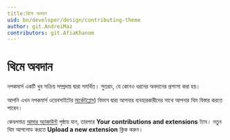 ```yaml
---
title:থিমে অবদান
uid: bn/developer/design/contributing-theme
author: git.AndreiMaz
contributors: git.AfiaKhanom
---
```


# থিমে অবদান

নপকমার্স একটি খুব সক্রিয় সম্প্রদায় দ্বারা সমর্থিত। সুতরাং, যে কোনও ধরনের অবদানের প্রশংসা করা হয়।

আপনি এখন নপকমার্স ওয়েবসাইটের [মার্কেটপ্লেস](https://www.nopcommerce.com/marketplace)) বিভাগ দ্বারা আপনার ব্যবহারকারীদের সাথে আপনার থিম বিস্তার করতে পারেন।

কেবলমাত্র [আমার অ্যাকাউন্ট](https://www.nopcommerce.com/customer/info) পৃষ্ঠায় যান, তারপরে **Your contributions and extensions** ট্যাব। নতুন থিম আপলোড করতে **Upload a new extension** ক্লিক করুন।
